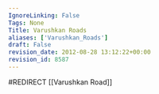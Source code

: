 ```yaml
---
IgnoreLinking: False
Tags: None
Title: Varushkan Roads
aliases: ['Varushkan_Roads']
draft: False
revision_date: 2012-08-28 13:12:22+00:00
revision_id: 8587
---
```


#REDIRECT [[Varushkan Road]]